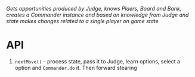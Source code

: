 *Gets opportunities produced by Judge, knows Plaers, Board and Bank, creates a Commander instance and based on knowledge from Judge and state makes changes related to a single player on game state*

# API
1) `nextMove()` - process state, pass it to Judge, learn options, select a option and `Commander.do` it. Then forward stearing
